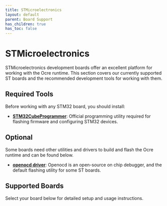 ```yaml
---
title: STMicroelectronics  
layout: default
parent: Board Support
has_children: true
has_toc: false
---
```


# STMicroelectronics

STMicroelectronics development boards offer an excellent platform for working with the Ocre runtime. This section covers our currently supported ST boards and the recommended development tools for working with them.

## Required Tools
Before working with any STM32 board, you should install:
* **[STM32CubeProgrammer](https://www.st.com/en/development-tools/stm32cubeprog.html)**: Official programming utility required for flashing firmware and configuring STM32 devices.

## Optional
Some boards need other utilities and drivers to build and flash the Ocre runtime and can be found below.
* **[openocd driver](https://openocd.org/)**: Openocd is an open-source on chip debugger, and the default flashing utility for some ST boards. 

## Supported Boards
Select your board below for detailed setup and usage instructions.